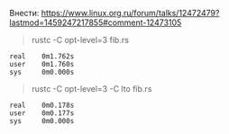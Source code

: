 Внести: https://www.linux.org.ru/forum/talks/12472479?lastmod=1459247217855#comment-12473105

> rustc -C opt-level=3 fib.rs

```
real    0m1.762s
user    0m1.760s
sys     0m0.000s
```

> rustc -C opt-level=3 -C lto fib.rs

```
real    0m0.178s
user    0m0.177s
sys     0m0.000s
```
